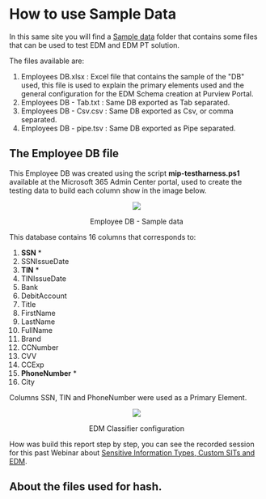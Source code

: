 # How to use Sample Data

In this same site you will find a [Sample data](Sample%20data/) folder that contains some files that can be used to test EDM and EDM PT solution.

The files available are:
1. Employees DB.xlsx : Excel file that contains the sample of the "DB" used, this file is used to explain the primary elements used and the general configuration for the EDM Schema creation at Purview Portal.
2. Employees DB - Tab.txt : Same DB exported as Tab separated.
3. Employees DB - Csv.csv : Same DB exported as Csv, or comma separated.
4. Employees DB - pipe.tsv : Same DB exported as Pipe separated.

## The Employee DB file

This Employee DB was created using the script **mip-testharness.ps1** available at the Microsoft 365 Admin Center portal, used to create the testing data to build each column show in the image below.

<p align="center">
<img src="https://github.com/ProfKaz/EDM-Post-Tasks/assets/44684110/59ba5ac6-2248-494b-a6f4-df936d0ccb51"></p>
<p align="center">Employee DB - Sample data</p>

This database contains 16 columns that corresponds to:
1. **SSN** *
2. SSNIssueDate
3. **TIN** *
4. TINIssueDate
5. Bank
6. DebitAccount
7. Title
8. FirstName
9. LastName
10. FullName
11. Brand
12. CCNumber
13. CVV
14. CCExp
15. **PhoneNumber** *
16. City

Columns SSN, TIN and PhoneNumber were used as a Primary Element.

<p align="center">
<img src="https://github.com/ProfKaz/EDM-Post-Tasks/assets/44684110/7021957c-bcf1-4124-b89c-2aeed0ee88a6"></p>
<p align="center">EDM Classifier configuration</p>

How was build this report step by step, you can see the recorded session for this past Webinar about [Sensitive Information Types, Custom SITs and EDM](https://youtu.be/Ynf9kyMAog4).

## About the files used for hash.

